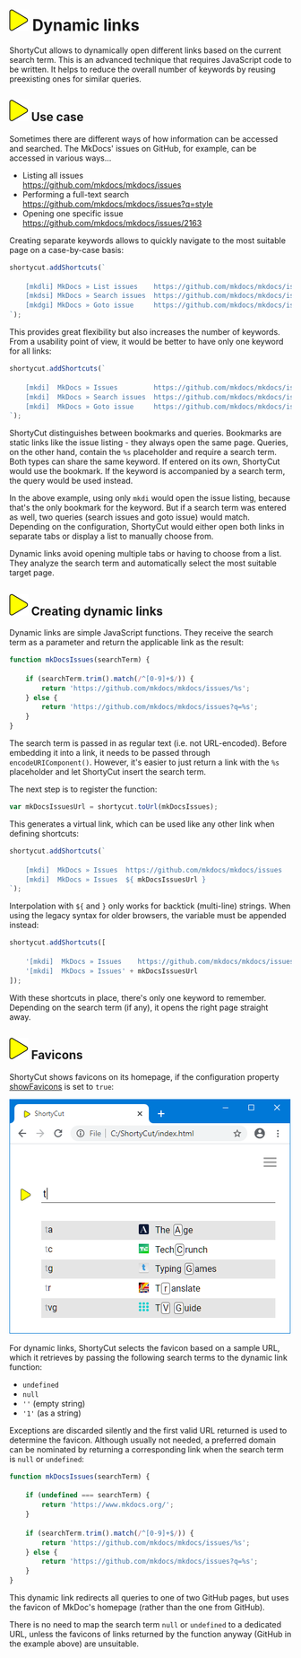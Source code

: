 # ![](img/arrow.svg) Dynamic links

ShortyCut allows to dynamically open different links based on the current search term.
This is an advanced technique that requires JavaScript code to be written.
It helps to reduce the overall number of keywords by reusing preexisting ones for similar queries.

## ![](img/arrow.svg) Use case

Sometimes there are different ways of how information can be accessed and searched.
The MkDocs' issues on GitHub, for example, can be accessed in various ways...


- Listing all issues<br>
  <https://github.com/mkdocs/mkdocs/issues>
- Performing a full-text search<br>
  <https://github.com/mkdocs/mkdocs/issues?q=style>
- Opening one specific issue<br>
  <https://github.com/mkdocs/mkdocs/issues/2163>

Creating separate keywords allows to quickly navigate to the most suitable page on a case-by-case basis:

```javascript
shortycut.addShortcuts(`

    [mkdli] MkDocs » List issues    https://github.com/mkdocs/mkdocs/issues
    [mkdsi] MkDocs » Search issues  https://github.com/mkdocs/mkdocs/issues?q=%s
    [mkdgi] MkDocs » Goto issue     https://github.com/mkdocs/mkdocs/issues/%s
`);
```

This provides great flexibility but also increases the number of keywords.
From a usability point of view, it would be better to have only one keyword for all links:

```javascript
shortycut.addShortcuts(`

    [mkdi]  MkDocs » Issues         https://github.com/mkdocs/mkdocs/issues
    [mkdi]  MkDocs » Search issues  https://github.com/mkdocs/mkdocs/issues?q=%s
    [mkdi]  MkDocs » Goto issue     https://github.com/mkdocs/mkdocs/issues/%s
`);
```

ShortyCut distinguishes between bookmarks and queries.
Bookmarks are static links like the issue listing - they always open the same page.
Queries, on the other hand, contain the `%s` placeholder and require a search term.
Both types can share the same keyword.
If entered on its own, ShortyCut would use the bookmark.
If the keyword is accompanied by a search term, the query would be used instead.

In the above example, using only `mkdi` would open the issue listing, because that's the only bookmark for the keyword.
But if a search term was entered as well, two queries (search issues and goto issue) would match.
Depending on the configuration,
ShortyCut would either open both links in separate tabs or display a list to manually choose from.

Dynamic links avoid opening multiple tabs or having to choose from a list.
They analyze the search term and automatically select the most suitable target page.

## ![](img/arrow.svg) Creating dynamic links

Dynamic links are simple JavaScript functions.
They receive the search term as a parameter and return the applicable link as the result:

```javascript
function mkDocsIssues(searchTerm) {

    if (searchTerm.trim().match(/^[0-9]+$/)) {
        return 'https://github.com/mkdocs/mkdocs/issues/%s';
    } else {
        return 'https://github.com/mkdocs/mkdocs/issues?q=%s';
    }
}
```

The search term is passed in as regular text (i.e. not URL-encoded).
Before embedding it into a link, it needs to be passed through `encodeURIComponent()`.
However, it's easier to just return a link with the `%s` placeholder and let ShortyCut insert the search term.

The next step is to register the function:

```javascript
var mkDocsIssuesUrl = shortycut.toUrl(mkDocsIssues);
```

This generates a virtual link, which can be used like any other link when defining shortcuts:

```javascript
shortycut.addShortcuts(`

    [mkdi]  MkDocs » Issues  https://github.com/mkdocs/mkdocs/issues
    [mkdi]  MkDocs » Issues  ${ mkDocsIssuesUrl }
`);
```

Interpolation with `${` and `}` only works for backtick (multi-line) strings.
When using the legacy syntax for older browsers, the variable must be appended instead:

```javascript
shortycut.addShortcuts([

    '[mkdi]  MkDocs » Issues    https://github.com/mkdocs/mkdocs/issues',
    '[mkdi]  MkDocs » Issues' + mkDocsIssuesUrl
]);
```

With these shortcuts in place, there's only one keyword to remember.
Depending on the search term (if any), it opens the right page straight away.

## ![](img/arrow.svg) Favicons

ShortyCut shows favicons on its homepage, if the configuration property
[showFavicons](configuration.md#homepagesuggestionsshowfavicons) is set to `true`:

![](img/favicons-suggestions.png)

For dynamic links, ShortyCut selects the favicon based on a sample URL,
which it retrieves by passing the following search terms to the dynamic link function:

- `undefined`
- `null`
- `''` (empty string)
- `'1'` (as a string)

Exceptions are discarded silently and the first valid URL returned is used to determine the favicon.
Although usually not needed, a preferred domain can be nominated by returning a corresponding link
when the search term is `null` or `undefined`:

```javascript
function mkDocsIssues(searchTerm) {

    if (undefined === searchTerm) {
        return 'https://www.mkdocs.org/';
    }

    if (searchTerm.trim().match(/^[0-9]+$/)) {
        return 'https://github.com/mkdocs/mkdocs/issues/%s';
    } else {
        return 'https://github.com/mkdocs/mkdocs/issues?q=%s';
    }
}
```

This dynamic link redirects all queries to one of two GitHub pages,
but uses the favicon of MkDoc's homepage (rather than the one from GitHub).

There is no need to map the search term `null` or `undefined` to a dedicated URL,
unless the favicons of links returned by the function anyway (GitHub in the example above) are unsuitable.
